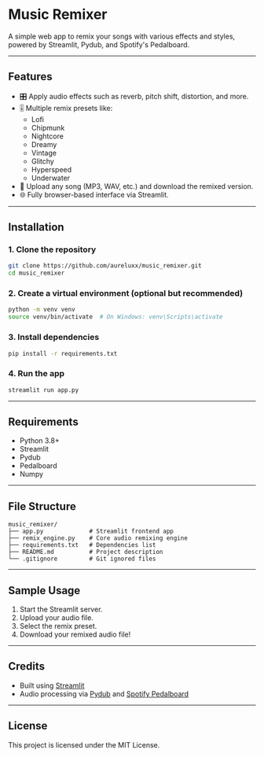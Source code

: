 # Music Remixer

A simple web app to remix your songs with various effects and styles, powered by Streamlit, Pydub, and Spotify's Pedalboard.

---

## Features

- 🎛 Apply audio effects such as reverb, pitch shift, distortion, and more.
- 🎚 Multiple remix presets like:
  - Lofi
  - Chipmunk
  - Nightcore
  - Dreamy
  - Vintage
  - Glitchy
  - Hyperspeed
  - Underwater
- 📂 Upload any song (MP3, WAV, etc.) and download the remixed version.
- 🌐 Fully browser-based interface via Streamlit.

---

## Installation

### 1. Clone the repository

```bash
git clone https://github.com/aureluxx/music_remixer.git
cd music_remixer
```

### 2. Create a virtual environment (optional but recommended)

```bash
python -m venv venv
source venv/bin/activate  # On Windows: venv\Scripts\activate
```

### 3. Install dependencies

```bash
pip install -r requirements.txt
```

### 4. Run the app

```bash
streamlit run app.py
```

---

## Requirements

- Python 3.8+
- Streamlit
- Pydub
- Pedalboard
- Numpy

---

## File Structure

```
music_remixer/
├── app.py             # Streamlit frontend app
├── remix_engine.py    # Core audio remixing engine
├── requirements.txt   # Dependencies list
├── README.md          # Project description
└── .gitignore         # Git ignored files
```

---

## Sample Usage

1. Start the Streamlit server.
2. Upload your audio file.
3. Select the remix preset.
4. Download your remixed audio file!

---

## Credits

- Built using [Streamlit](https://streamlit.io/)
- Audio processing via [Pydub](https://github.com/jiaaro/pydub) and [Spotify Pedalboard](https://github.com/spotify/pedalboard)

---

## License

This project is licensed under the MIT License.

